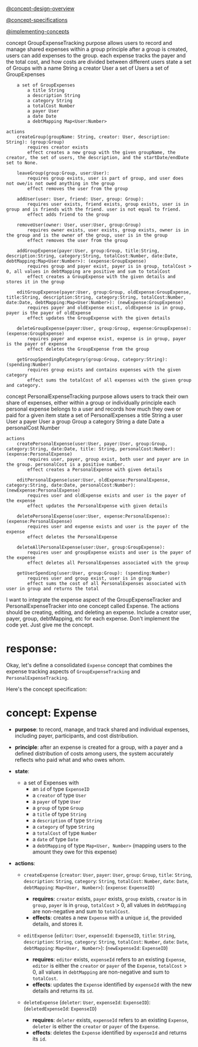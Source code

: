 [@concept-design-overview](../background/concept-design-overview.md)

[@concept-specifications](../background/concept-specifications.md)

[@implementing-concepts](../background/implementing-concepts.md)

concept GroupExpenseTracking
    purpose allows users to record and manage shared expenses within a group
    principle after a group is created, users can add expenses to the group. each expense tracks the payer and the total cost, and how costs are divided between different users
    state
        a set of Groups with
            a name String
            a creator User
            a set of Users
            a set of GroupExpenses

        a set of GroupExpenses
            a title String
            a description String
            a category String
            a totalCost Number
            a payer User
            a date Date
            a debtMapping Map<User:Number>

    actions
        createGroup(groupName: String, creator: User, description: String): (group:Group)
            requires creator exists
            effect creates a new group with the given groupName, the creator, the set of users, the description, and the startDate/endDate set to None.

        leaveGroup(group:Group, user:User):
            requires group exists, user is part of group, and user does not owe/is not owed anything in the group
            effect removes the user from the group

        addUser(user: User, friend: User, group: Group):
            requires user exists, friend exists, group exists, user is in group and is friends with the friend. user is not equal to friend.
            effect adds friend to the group

        removeUser(owner: User, user:User, group:Group)
            requires owner exists, user exists, group exists, owner is in the group and is the owner of the group, user is in the group
            effect removes the user from the group

        addGroupExpense(payer:User, group:Group, title:String, description:String, category:String, totalCost:Number, date:Date, debtMapping:Map<User:Number>): (expense:GroupExpense)
            requires group and payer exist, payer is in group, totalCost > 0, all values in debtMapping are positive and sum to totalCost
            effect creates a GroupExpense with the given details and stores it in the group

        editGroupExpense(payer:User, group:Group, oldExpense:GroupExpense, title:String, description:String, category:String, totalCost:Number, date:Date, debtMapping:Map<User:Number>): (newExpense:GroupExpense)
            requires payer and oldExpense exist, oldExpense is in group, payer is the payer of oldExpense
            effect updates the GroupExpense with the given details

        deleteGroupExpense(payer:User, group:Group, expense:GroupExpense): (expense:GroupExpense)
            requires payer and expense exist, expense is in group, payer is the payer of expense
            effect deletes the GroupExpense from the group

        getGroupSpendingByCategory(group:Group, category:String):(spending:Number)
            requires group exists and contains expenses with the given category
            effect sums the totalCost of all expenses with the given group and category.
concept PersonalExpenseTracking
    purpose allows users to track their own share of expenses, either within a group or individually
    principle each personal expense belongs to a user and records how much they owe or paid for a given item
    state
        a set of PersonalExpenses
            a title String
            a user User
            a payer User
            a group Group
            a category String
            a date Date
            a personalCost Number

    actions
        createPersonalExpense(user:User, payer:User, group:Group, category:String, date:Date, title: String, personalCost:Number): (expense:PersonalExpense)
            requires user, payer, group exist, both user and payer are in the group. personalCost is a positive number.
            effect creates a PersonalExpense with given details

        editPersonalExpense(user:User, oldExpense:PersonalExpense, category:String, date:Date, personalCost:Number): (newExpense:PersonalExpense)
            requires user and oldExpense exists and user is the payer of the expense
            effect updates the PersonalExpense with given details

        deletePersonalExpense(user:User, expense:PersonalExpense):(expense:PersonalExpense)
            requires user and expense exists and user is the payer of the expense
            effect deletes the PersonalExpense

        deleteAllPersonalExpense(user:User, group:GroupExpense):
            requires user and groupExpense exists and user is the payer of the expense
            effect deletes all PersonalExpenses associated with the group

        getUserSpending(user:User, group:Group): (spending:Number)
            requires user and group exist, user is in group
            effect sums the cost of all PersonalExpenses associated with user in group and returns the total

I want to integrate the expense aspect of the GroupExpenseTracker and PersonalExpenseTracker into one concept called Expense. The actions should be creating, editing, and deleting an expense. Include a creator user, payer, group, debtMapping, etc for each expense. Don't implement the code yet. Just give me the concept.

# response:

Okay, let's define a consolidated `Expense` concept that combines the expense tracking aspects of `GroupExpenseTracking` and `PersonalExpenseTracking`.

Here's the concept specification:

# concept: Expense
* **purpose**: to record, manage, and track shared and individual expenses, including payer, participants, and cost distribution.
* **principle**: after an expense is created for a group, with a payer and a defined distribution of costs among users, the system accurately reflects who paid what and who owes whom.
* **state**:
    * a set of Expenses with
        * an `id` of type `ExpenseID`
        * a `creator` of type `User`
        * a `payer` of type `User`
        * a `group` of type `Group`
        * a `title` of type `String`
        * a `description` of type `String`
        * a `category` of type `String`
        * a `totalCost` of type `Number`
        * a `date` of type `Date`
        * a `debtMapping` of type `Map<User, Number>` (mapping users to the amount they owe for this expense)

* **actions**:
    * `createExpense` (`creator`: `User`, `payer`: `User`, `group`: `Group`, `title`: `String`, `description`: `String`, `category`: `String`, `totalCost`: `Number`, `date`: `Date`, `debtMapping`: `Map<User, Number>`): (`expense`: `ExpenseID`)
        * **requires**: `creator` exists, `payer` exists, `group` exists, `creator` is in `group`, `payer` is in `group`, `totalCost` > 0, all values in `debtMapping` are non-negative and sum to `totalCost`.
        * **effects**: creates a new `Expense` with a unique `id`, the provided details, and stores it.

    * `editExpense` (`editor`: `User`, `expenseId`: `ExpenseID`, `title`: `String`, `description`: `String`, `category`: `String`, `totalCost`: `Number`, `date`: `Date`, `debtMapping`: `Map<User, Number>`): (`newExpenseId`: `ExpenseID`)
        * **requires**: `editor` exists, `expenseId` refers to an existing `Expense`, `editor` is either the `creator` or `payer` of the `Expense`, `totalCost` > 0, all values in `debtMapping` are non-negative and sum to `totalCost`.
        * **effects**: updates the `Expense` identified by `expenseId` with the new details and returns its `id`.

    * `deleteExpense` (`deleter`: `User`, `expenseId`: `ExpenseID`): (`deletedExpenseId`: `ExpenseID`)
        * **requires**: `deleter` exists, `expenseId` refers to an existing `Expense`, `deleter` is either the `creator` or `payer` of the `Expense`.
        * **effects**: deletes the `Expense` identified by `expenseId` and returns its `id`.